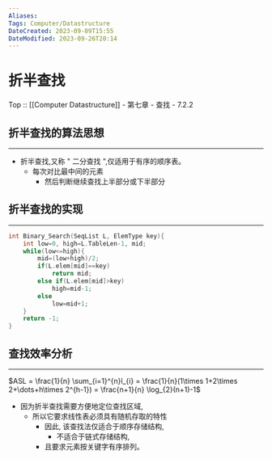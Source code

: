 ```yaml
---
Aliases: 
Tags: Computer/Datastructure 
DateCreated: 2023-09-09T15:55
DateModified: 2023-09-26T20:14
---
```

# 折半查找

Top :: [[Computer Datastructure]] - 第七章 - 查找 - 7.2.2

## 折半查找的算法思想
---
- 折半查找,又称 " 二分查找 ",仅适用于有序的顺序表。
	- 每次对比最中间的元素
		- 然后判断继续查找上半部分或下半部分

## 折半查找的实现
---

```cpp
int Binary_Search(SeqList L, ElemType key){
	int low=0, high=L.TableLen-1, mid;
	while(low<=high){
		mid=(low+high)/2;
		if(L.elem[mid]==key)
			return mid;
		else if(L.elem[mid]>key)
			high=mid-1;
		else
			low=mid+1;
	}
	return -1;
}
```

## 查找效率分析
---
$ASL = \frac{1}{n} \sum_{i=1}^{n}l_{i} = \frac{1}{n}(1\times 1+2\times 2+\dots+h\times 2^{h-1}) = \frac{n+1}{n} \log_{2}(n+1)-1$
- 因为折半查找需要方便地定位查找区域,
	- 所以它要求线性表必须具有随机存取的特性
		- 因此, 该查找法仅适合于顺序存储结构,
			- 不适合于链式存储结构,
		- 且要求元素按关键字有序排列。
